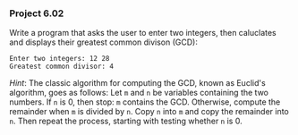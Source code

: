 ### Project 6.02
Write a program that asks the user to enter two integers, then caluclates and
displays their greatest common divison (GCD):

```
Enter two integers: 12 28
Greatest common divisor: 4
```

*Hint*: The classic algorithm for computing the GCD, known as Euclid's
algorithm, goes as follows: Let `m` and `n` be variables containing the two
numbers. If `n` is 0, then stop: `m` contains the GCD. Otherwise, compute the
remainder when `m` is divided by `n`. Copy `n` into `m` and copy the remainder
into `n`. Then repeat the process, starting with testing whether `n` is 0.